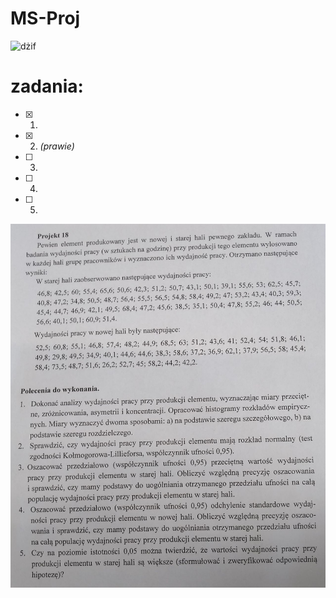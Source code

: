 # MS-Proj
![dżif](https://media.giphy.com/media/DHqth0hVQoIzS/giphy.gif)

# zadania:
- [x] 1.
- [x] 2. *(prawie)*
- [ ] 3.
- [ ] 4.
- [ ] 5.

![treść](https://raw.githubusercontent.com/MKPOLSL/MS-Proj/master/msproj.jpg)
